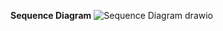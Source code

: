 **Sequence Diagram**
![Sequence Diagram drawio](https://user-images.githubusercontent.com/94494301/198932005-283ed05e-826d-4cf3-bb03-e3cb147ebd07.png)
